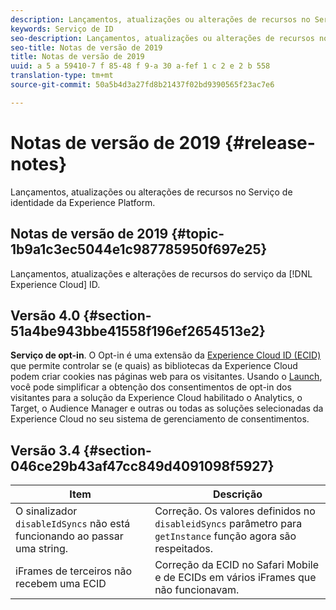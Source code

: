 ```yaml
---
description: Lançamentos, atualizações ou alterações de recursos no Serviço de identidade da Experience Platform.
keywords: Serviço de ID
seo-description: Lançamentos, atualizações ou alterações de recursos no Serviço de identidade da Experience Platform.
seo-title: Notas de versão de 2019
title: Notas de versão de 2019
uuid: a 5 a 59410-7 f 85-48 f 9-a 30 a-fef 1 c 2 e 2 b 558
translation-type: tm+mt
source-git-commit: 50a5b4d3a27fd8b21437f02bd9390565f23ac7e6

---
```



# Notas de versão de 2019 {#release-notes}

Lançamentos, atualizações ou alterações de recursos no Serviço de identidade da Experience Platform.

## Notas de versão de 2019 {#topic-1b9a1c3ec5044e1c987785950f697e25}

Lançamentos, atualizações e alterações de recursos do serviço da [!DNL Experience Cloud] ID.

## Versão 4.0 {#section-51a4be943bbe41558f196ef2654513e2}

**Serviço de opt-in**. O Opt-in é uma extensão da [Experience Cloud ID (ECID)](https://marketing.adobe.com/resources/help/en_US/mcvid/) que permite controlar se (e quais) as bibliotecas da Experience Cloud podem criar cookies nas páginas web para os visitantes. Usando o [Launch](https://docs.adobelaunch.com/), você pode simplificar a obtenção dos consentimentos de opt-in dos visitantes para a solução da Experience Cloud habilitado o Analytics, o Target, o Audience Manager e outras ou todas as soluções selecionadas da Experience Cloud no seu sistema de gerenciamento de consentimentos.

## Versão 3.4 {#section-046ce29b43af47cc849d4091098f5927}

| Item | Descrição |
|---|---|
| O sinalizador `disableIdSyncs` não está funcionando ao passar uma string. | Correção. Os valores definidos no `disableidSyncs` parâmetro para `getInstance` função agora são respeitados. |
| iFrames de terceiros não recebem uma ECID | Correção da ECID no Safari Mobile e de ECIDs em vários iFrames que não funcionavam. |

